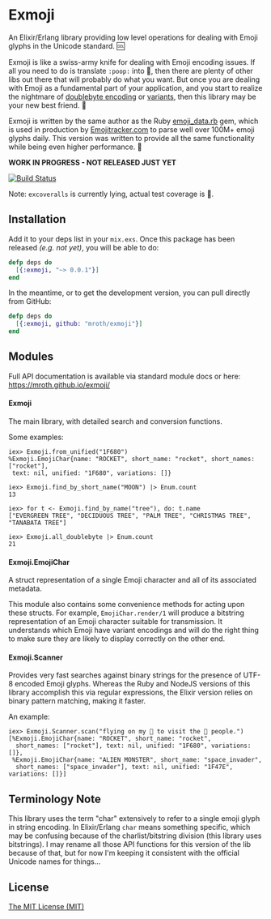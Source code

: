 Exmoji
======
An Elixir/Erlang library providing low level operations for dealing with Emoji
glyphs in the Unicode standard. :cool:

Exmoji is like a swiss-army knife for dealing with Emoji encoding issues. If all
you need to do is translate `:poop:` into :poop:, then there are plenty of other
libs out there that will probably do what you want.  But once you are dealing
with Emoji as a fundamental part of your application, and you start to realize
the nightmare of [doublebyte encoding][doublebyte] or [variants][variant], then
this library may be your new best friend. :raised_hands:

Exmoji is written by the same author as the Ruby [emoji_data.rb][rb] gem, which
is used in production by [Emojitracker.com][emojitracker] to parse well over
100M+ emoji glyphs daily. This version was written to provide all the same
functionality while being even higher performance. :dizzy:


**WORK IN PROGRESS - NOT RELEASED JUST YET**

[![Build Status](https://travis-ci.org/mroth/exmoji.svg?branch=master)](https://travis-ci.org/mroth/exmoji)

Note: `excoveralls` is currently lying, actual test coverage is :100:.

[doublebyte]: http://www.quora.com/Why-does-using-emoji-reduce-my-SMS-character-limit-to-70
[variant]: http://www.unicode.org/L2/L2011/11438-emoji-var.pdf
[rb]: https://github.com/mroth/emoji_data.rb
[emojitracker]: http://www.emojitracker.com

Installation
------------

Add it to your deps list in your `mix.exs`. Once this package has been released
_(e.g. not yet)_, you will be able to do:

```elixir
defp deps do
  [{:exmoji, "~> 0.0.1"}]
end
```

In the meantime, or to get the development version, you can pull directly from
GitHub:

```elixir
defp deps do
  [{:exmoji, github: "mroth/exmoji"}]
end
```


Modules
-------
Full API documentation is available via standard module docs or here:
https://mroth.github.io/exmoji/


#### Exmoji
The main library, with detailed search and conversion functions.

Some examples:

```iex
iex> Exmoji.from_unified("1F680")
%Exmoji.EmojiChar{name: "ROCKET", short_name: "rocket", short_names: ["rocket"],
 text: nil, unified: "1F680", variations: []}

iex> Exmoji.find_by_short_name("MOON") |> Enum.count
13

iex> for t <- Exmoji.find_by_name("tree"), do: t.name
["EVERGREEN TREE", "DECIDUOUS TREE", "PALM TREE", "CHRISTMAS TREE",
"TANABATA TREE"]

iex> Exmoji.all_doublebyte |> Enum.count
21
```

#### Exmoji.EmojiChar
A struct representation of a single Emoji character and all of its
associated metadata.

This module also contains some convenience methods for acting upon these
structs. For example, `EmojiChar.render/1` will produce a bitstring
representation of an Emoji character suitable for transmission.  It understands
which Emoji have variant encodings and will do the right thing to make sure they
are likely to display correctly on the other end.

#### Exmoji.Scanner
Provides very fast searches against binary strings for the presence of UTF-8
encoded Emoji glyphs.  Whereas the Ruby and NodeJS versions of this library
accomplish this via regular expressions, the Elixir version relies on binary
pattern matching, making it faster.

An example:

```iex
iex> Exmoji.Scanner.scan("flying on my 🚀 to visit the 👾 people.")
[%Exmoji.EmojiChar{name: "ROCKET", short_name: "rocket",
  short_names: ["rocket"], text: nil, unified: "1F680", variations: []},
 %Exmoji.EmojiChar{name: "ALIEN MONSTER", short_name: "space_invader",
  short_names: ["space_invader"], text: nil, unified: "1F47E", variations: []}]
```


Terminology Note
----------------
This library uses the term "char" extensively to refer to a single emoji glyph
in string encoding.  In Elixir/Erlang `char` means something specific, which
may be confusing because of the charlist/bitstring division (this library uses
bitstrings).  I may rename all those API functions for this version of the lib
because of that, but for now I'm keeping it consistent with the official Unicode
names for things...


License
-----------
[The MIT License (MIT)](LICENSE)
